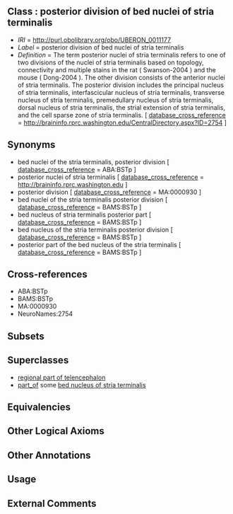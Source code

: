 
## Class : posterior division of bed nuclei of stria terminalis

 * *IRI* = http://purl.obolibrary.org/obo/UBERON_0011177
 * *Label* = posterior division of bed nuclei of stria terminalis
 * *Definition* = The term posterior nuclei of stria terminalis refers to one of two divisions of the nuclei of stria terminalis based on topology, connectivity and multiple stains in the rat ( Swanson-2004 ) and the mouse ( Dong-2004 ). The other division consists of the anterior nuclei of stria terminalis. The posterior division includes the principal nucleus of stria terminalis, interfascicular nucleus of stria terminalis, transverse nucleus of stria terminalis, premedullary nucleus of stria terminalis, dorsal nucleus of stria terminalis, the strial extension of stria terminalis, and the cell sparse zone of stria terminalis. [ [database_cross_reference](../../ef/oboInOwl#hasDbXref.md) = http://braininfo.rprc.washington.edu/CentralDirectory.aspx?ID=2754 ]

## Synonyms

 * bed nuclei of the stria terminalis, posterior division [ [database_cross_reference](../../ef/oboInOwl#hasDbXref.md) = ABA:BSTp ]
 * posterior nuclei of stria terminalis [ [database_cross_reference](../../ef/oboInOwl#hasDbXref.md) = http://braininfo.rprc.washington.edu ]
 * posterior division [ [database_cross_reference](../../ef/oboInOwl#hasDbXref.md) = MA:0000930 ]
 * bed nuclei of the stria terminalis posterior division [ [database_cross_reference](../../ef/oboInOwl#hasDbXref.md) = BAMS:BSTp ]
 * bed nucleus of stria terminalis posterior part [ [database_cross_reference](../../ef/oboInOwl#hasDbXref.md) = BAMS:BSTp ]
 * bed nucleus of the stria terminalis posterior division [ [database_cross_reference](../../ef/oboInOwl#hasDbXref.md) = BAMS:BSTp ]
 * posterior part of the bed nucleus of the stria terminalis [ [database_cross_reference](../../ef/oboInOwl#hasDbXref.md) = BAMS:BSTp ]

## Cross-references

 * ABA:BSTp
 * BAMS:BSTp
 * MA:0000930
 * NeuroNames:2754

## Subsets


## Superclasses

 * [regional part of telencephalon](../../UBERON/91/UBERON_0002791.md)
 * [part_of](../../BFO/50/BFO_0000050.md) some [bed nucleus of stria terminalis](../../UBERON/80/UBERON_0001880.md)

## Equivalencies


## Other Logical Axioms


## Other Annotations


## Usage


## External Comments


